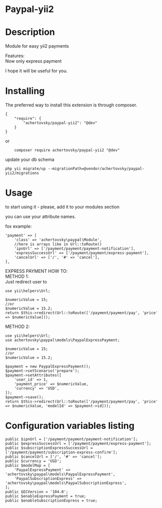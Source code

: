 # Paypal-yii2

Description
======
Module for easy yii2 payments

Features:  
Now only express payment

I hope it will be useful for you. 


Installing
======
The preferred way to install this extension is through composer.

```
{
	"require": {
	    "achertovsky/paypal-yii2": "@dev"
    }
}
```

or

```
	composer require achertovsky/paypal-yii2 "@dev"
```

update your db schema

```
php yii migrate/up --migrationPath=@vendor/achertovsky/paypal-yii2/migrations
```
Usage
======
to start using it - please, add it to your modules section

you can use your attribute names.

fox example: 
```
'payment' => [
    'class' => 'achertovsky\paypal\Module',
    //here is arrays like in Url::toRoute()
    'ipnUrl' => ['/payment/payment/payment-notification'],
    'expressSuccessUrl' => ['/payment/payment/express-payment'],
    'cancelUrl' => ['/', '#' => 'cancel'],
],
```
EXPRESS PAYMENT HOW TO:  
METHOD 1:  
Just redirect user to
```
use yii\helpers\Url;

$numericValue = 15;
//or
$numericValue = 15.2;
return $this->redirect(Url::toRoute(['/payment/payment/pay', 'price' => $numericValue]));
```
METHOD 2:
```
use yii\helpers\Url;
use achertovsky\paypal\models\PaypalExpressPayment;

$numericValue = 15;
//or
$numericValue = 15.2;

$payment = new PaypalExpressPayment();
$payment->setScenario('prepare');
$payment->setAttributes([
	'user_id' => 1,
	'payment_price' => $numericValue,
	'currency' => 'USD',
]);
$payment->save();
return $this->redirect(Url::toRoute(['/payment/payment/pay', 'price' => $numericValue, 'modelId' => $payment->id]));
```
Configuration variables listing
======
```
public $ipnUrl = ['/payment/payment/payment-notification'];
public $expressSuccessUrl = ['/payment/payment/express-payment'];
public $subscriptionExpressSuccessUrl = ['/payment/payment/subscription-express-confirm'];
public $cancelUrl = ['/', '#' => 'cancel'];
public $currency = 'USD';
public $modelMap = [
    'PaypalExpressPayment' => 'achertovsky\paypal\models\PaypalExpressPayment',
    'PaypalSubscriptionExpress' => 'achertovsky\paypal\models\PaypalSubscriptionExpress',
];
public $ECVersion = '104.0';
public $enableExpressPayment = true;
public $enableSubscriptionExpress = true;
```